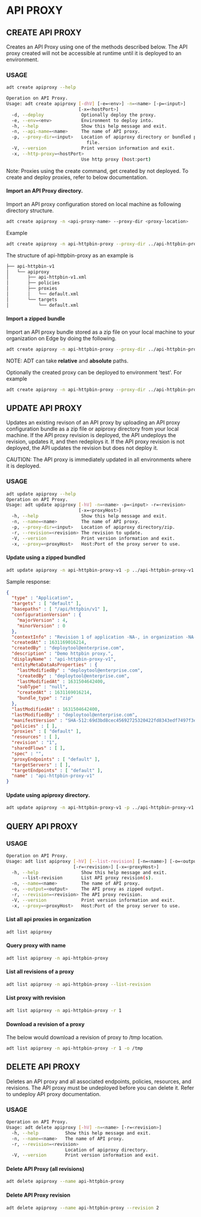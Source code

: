 # API PROXY
## CREATE API PROXY
Creates an API Proxy using one of the methods described below. The API proxy created will not be accessible at runtime until it is deployed to an environment.



### USAGE

```sh
adt create apiproxy --help
```

```sh
Operation on API Proxy.
Usage: adt create apiproxy [-dhV] [-e=<env>] -n=<name> [-p=<input>]
                           [-x=<hostPort>]
  -d, --deploy              Optionally deploy the proxy.
  -e, --env=<env>           Environment to deploy into.
  -h, --help                Show this help message and exit.
  -n, --api-name=<name>     The name of API proxy.
  -p, --proxy-dir=<input>   Location of apiproxy directory or bundled proxy zip
                              file.
  -V, --version             Print version information and exit.
  -x, --http-proxy=<hostPort>
                            Use http proxy (host:port)
```                            
  
Note: Proxies using the create command, get created by not deployed. To create and deploy proxies, refer to below documentation.

#### Import an API Proxy directory.

Import an API proxy configuration stored on local machine as following directory structure.


```sh
adt create apiproxy -n <api-proxy-name> --proxy-dir <proxy-location>
```

Example

```sh
adt create apiproxy -n api-httpbin-proxy --proxy-dir ../api-httpbin-proxy/
```

  The structure of api-httpbin-proxy as an example is

```sh
├── api-httpbin-v1
│   └── apiproxy
│       ├── api-httpbin-v1.xml
│       ├── policies
│       ├── proxies
│       │   └── default.xml
│       └── targets
│           └── default.xml
```

#### Import a zipped bundle

Import an API proxy bundle stored as a zip file on your local machine to your organization on Edge by doing the following.

```sh
adt create apiproxy -n api-httpbin-proxy --proxy-dir ../api-httpbin-proxy.zip
```

NOTE: ADT can take **relative** and **absolute** paths.

Optionally the created proxy can be deployed to environment 'test'. For example

```sh
adt create apiproxy -n api-httpbin-proxy --proxy-dir ../api-httpbin-proxy.zip -d -e test
```

## UPDATE API PROXY

Updates an existing revison of an API proxy by uploading an API proxy configuration bundle as a zip file or apiproxy directory from your local machine.
If the API proxy revision is deployed, the API undeploys the revision, updates it, and then redeploys it. If the API proxy revision is not deployed, the API updates the revision but does not deploy it.

CAUTION: The API proxy is immediately updated in all environments where it is deployed.
### USAGE

```sh
adt update apiproxy --help
Operation on API Proxy.
Usage: adt update apiproxy [-hV] -n=<name> -p=<input> -r=<revision>
                           [-x=<proxyHost>]
  -h, --help                Show this help message and exit.
  -n, --name=<name>         The name of API proxy.
  -p, --proxy-dir=<input>   Location of apiproxy directory/zip.
  -r, --revision=<revision> The revision to update.
  -V, --version             Print version information and exit.
  -x, --proxy=<proxyHost>   Host:Port of the proxy server to use.

  ```
#### Update using a zipped bundled
```sh
adt update apiproxy -n api-httpbin-proxy-v1 -p ../api-httpbin-proxy-v1.zip -r 2
```

Sample response:

```json
{
  "type" : "Application",
  "targets" : [ "default" ],
  "basepaths" : [ "/api/httpbin/v1" ],
  "configurationVersion" : {
    "majorVersion" : 4,
    "minorVersion" : 0
  },
  "contextInfo" : "Revision 1 of application -NA-, in organization -NA-",
  "createdAt" : 1631169016214,
  "createdBy" : "deploytool@enterprise.com",
  "description" : "Demo httpbin proxy.",
  "displayName" : "api-httpbin-proxy-v1",
  "entityMetaDataAsProperties" : {
    "lastModifiedBy" : "deploytool@enterprise.com",
    "createdBy" : "deploytool@enterprise.com",
    "lastModifiedAt" : 1631504642400,
    "subType" : "null",
    "createdAt" : 1631169016214,
    "bundle_type" : "zip"
  },
  "lastModifiedAt" : 1631504642400,
  "lastModifiedBy" : "deploytool@enterprise.com",
  "manifestVersion" : "SHA-512:69d3bd8cec45692725320422fd8343edf7497f3e7f843a3863cbfaa8f885dc1bf7d25aa3ae310475a7fa43b3eefee5d0843e93029d1a2b8d9a3faf1f90b8c0e6",
  "policies" : [ ],
  "proxies" : [ "default" ],
  "resources" : [ ],
  "revision" : "1",
  "sharedFlows" : [ ],
  "spec" : "",
  "proxyEndpoints" : [ "default" ],
  "targetServers" : [ ],
  "targetEndpoints" : [ "default" ],
  "name" : "api-httpbin-proxy-v1"
}
```

#### Update using apiproxy directory.

```sh
adt update apiproxy -n api-httpbin-proxy-v1 -p ../api-httpbin-proxy-v1 -r 2
```

## QUERY API PROXY

### USAGE

```sh
Operation on API Proxy.
Usage: adt list apiproxy [-hV] [--list-revision] [-n=<name>] [-o=<output>]
                         [-r=<revision>] [-x=<proxyHost>]
  -h, --help                Show this help message and exit.
      --list-revision       List API proxy revision(s).
  -n, --name=<name>         The name of API proxy.
  -o, --output=<output>     The API proxy as zipped output.
  -r, --revision=<revision> The API proxy revision.
  -V, --version             Print version information and exit.
  -x, --proxy=<proxyHost>   Host:Port of the proxy server to use.
  ```

#### List all api proxies in organization

```sh
adt list apiproxy 
```

#### Query proxy with name

```sh
adt list apiproxy -n api-httpbin-proxy 
```

#### List all revisions of a proxy

```sh
adt list apiproxy -n api-httpbin-proxy --list-revision
```

#### List proxy with revision

```sh
adt list apiproxy -n api-httpbin-proxy -r 1
```

#### Download a revision of a proxy
The below would download a revision of proxy to /tmp location. 

```sh
adt list apiproxy -n api-httpbin-proxy -r 1 -o /tmp
```


## DELETE API PROXY

Deletes an API proxy and all associated endpoints, policies, resources, and revisions. The API proxy must be undeployed before you can delete it. Refer to undeploy API proxy documentation.

### USAGE

```sh
Operation on API Proxy.
Usage: adt delete apiproxy [-hV] -n=<name> [-r=<revision>]
  -h, --help          Show this help message and exit.
  -n, --name=<name>   The name of API proxy.
  -r, --revision=<revision>
                      Location of apiproxy directory.
  -V, --version       Print version information and exit.

  ```
#### Delete API Proxy (all revisions)

```sh
adt delete apiproxy --name api-httpbin-proxy
```

#### Delete API Proxy revision

```sh
adt delete apiproxy --name api-httpbin-proxy --revision 2 
```


